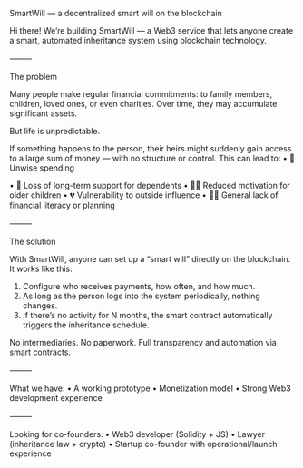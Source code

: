 SmartWill — a decentralized smart will on the blockchain

Hi there!
We’re building SmartWill — a Web3 service that lets anyone create a smart, automated inheritance system using blockchain technology.

⸻

The problem

Many people make regular financial commitments:
to family members, children, loved ones, or even charities. Over time, they may accumulate significant assets.

But life is unpredictable.

If something happens to the person, their heirs might suddenly gain access to a large sum of money — with no structure or control. This can lead to:
 • 💸 Unwise spending
 
 • 🧒 Loss of long-term support for dependents
 • 🧑‍🎓 Reduced motivation for older children
 • 💔 Vulnerability to outside influence
 • 🤷‍♂️ General lack of financial literacy or planning

⸻

The solution

With SmartWill, anyone can set up a “smart will” directly on the blockchain.
It works like this:
 1. Configure who receives payments, how often, and how much.
 2. As long as the person logs into the system periodically, nothing changes.
 3. If there’s no activity for N months, the smart contract automatically triggers the inheritance schedule.

No intermediaries.
No paperwork.
Full transparency and automation via smart contracts.

⸻

What we have:
 • A working prototype
 • Monetization model
 • Strong Web3 development experience

⸻

Looking for co-founders:
 • Web3 developer (Solidity + JS)
 • Lawyer (inheritance law + crypto)
 • Startup co-founder with operational/launch experience
